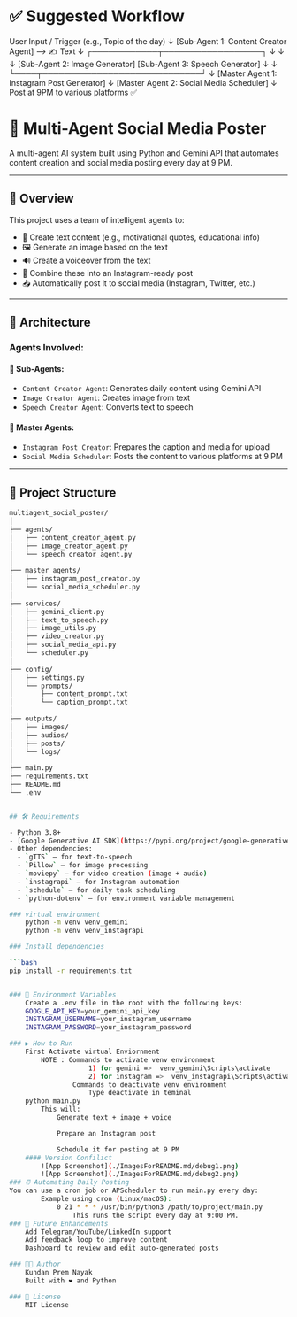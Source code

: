 # ✅ Suggested Workflow

User Input / Trigger (e.g., Topic of the day)
↓
[Sub-Agent 1: Content Creator Agent] --> ✍️ Text
↓
┌────────────┬──────────────────┐
↓ ↓ ↓
[Sub-Agent 2: Image Generator] [Sub-Agent 3: Speech Generator]
↓ ↓
└────┬─────────────────────────────┘
↓
[Master Agent 1: Instagram Post Generator]
↓
[Master Agent 2: Social Media Scheduler]
↓
Post at 9PM to various platforms ✅

# 🤖 Multi-Agent Social Media Poster

A multi-agent AI system built using Python and Gemini API that automates content creation and social media posting every day at 9 PM.

---

## 🚀 Overview

This project uses a team of intelligent agents to:

- 📝 Create text content (e.g., motivational quotes, educational info)
- 🖼️ Generate an image based on the text
- 🔊 Create a voiceover from the text
- 📱 Combine these into an Instagram-ready post
- 📤 Automatically post it to social media (Instagram, Twitter, etc.)

---

## 🧠 Architecture

### Agents Involved:

#### 🔹 Sub-Agents:

- `Content Creator Agent`: Generates daily content using Gemini API
- `Image Creator Agent`: Creates image from text
- `Speech Creator Agent`: Converts text to speech

#### 🔹 Master Agents:

- `Instagram Post Creator`: Prepares the caption and media for upload
- `Social Media Scheduler`: Posts the content to various platforms at 9 PM

---

## 📁 Project Structure

````bash
multiagent_social_poster/
│
├── agents/
│   ├── content_creator_agent.py
│   ├── image_creator_agent.py
│   └── speech_creator_agent.py
│
├── master_agents/
│   ├── instagram_post_creator.py
│   └── social_media_scheduler.py
│
├── services/
│   ├── gemini_client.py
│   ├── text_to_speech.py
│   ├── image_utils.py
│   ├── video_creator.py
│   ├── social_media_api.py
│   └── scheduler.py
│
├── config/
│   ├── settings.py
│   └── prompts/
│       ├── content_prompt.txt
│       └── caption_prompt.txt
│
├── outputs/
│   ├── images/
│   ├── audios/
│   ├── posts/
│   └── logs/
│
├── main.py
├── requirements.txt
├── README.md
└── .env


## 🛠️ Requirements

- Python 3.8+
- [Google Generative AI SDK](https://pypi.org/project/google-generativeai/) (`google-generativeai`)
- Other dependencies:
  - `gTTS` – for text-to-speech
  - `Pillow` – for image processing
  - `moviepy` – for video creation (image + audio)
  - `instagrapi` – for Instagram automation
  - `schedule` – for daily task scheduling
  - `python-dotenv` – for environment variable management

### virtual environment
    python -m venv venv_gemini
    python -m venv venv_instagrapi

### Install dependencies

```bash
pip install -r requirements.txt


### 🔐 Environment Variables
    Create a .env file in the root with the following keys:
    GOOGLE_API_KEY=your_gemini_api_key
    INSTAGRAM_USERNAME=your_instagram_username
    INSTAGRAM_PASSWORD=your_instagram_password

### ▶️ How to Run
    First Activate virtual Enviornment
        NOTE : Commands to activate venv environment
                    1) for gemini =>  venv_gemini\Scripts\activate
                    2) for instagram =>  venv_instagrapi\Scripts\activate
                Commands to deactivate venv environment
                    Type deactivate in teminal
    python main.py
        This will:
            Generate text + image + voice

            Prepare an Instagram post

            Schedule it for posting at 9 PM
    #### Version Confilict
        ![App Screenshot](./ImagesForREADME.md/debug1.png)
        ![App Screenshot](./ImagesForREADME.md/debug2.png)
### ⏰ Automating Daily Posting
You can use a cron job or APScheduler to run main.py every day:
        Example using cron (Linux/macOS):
            0 21 * * * /usr/bin/python3 /path/to/project/main.py
                This runs the script every day at 9:00 PM.
### 📌 Future Enhancements
    Add Telegram/YouTube/LinkedIn support
    Add feedback loop to improve content
    Dashboard to review and edit auto-generated posts

### 🧑‍💻 Author
    Kundan Prem Nayak
    Built with ❤️ and Python

### 📜 License
    MIT License
````
